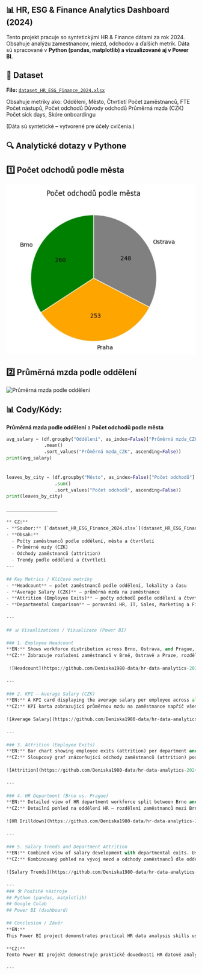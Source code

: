 ## 📊 HR, ESG & Finance Analytics Dashboard (2024)

Tento projekt pracuje so syntetickými HR & Finance dátami za rok 2024.
Obsahuje analýzu zamestnancov, miezd, odchodov a ďalších metrík.
Dáta sú spracované v **Python (pandas, matplotlib) a vizualizované aj v Power BI**.

## 📂 Dataset

**File:** [`dataset_HR_ESG_Finance_2024.xlsx`](dataset_HR_ESG_Finance_2024.xlsx) 

Obsahuje metriky ako:
Oddělení, Město, Čtvrtletí
Počet zaměstnanců, FTE
Počet nástupů, Počet odchodů
Důvody odchodů
Průměrná mzda (CZK)
Počet sick days, Skóre onboardingu

(Dáta sú syntetické – vytvorené pre účely cvičenia.)

## 🔍 Analytické dotazy v Pythone
## 1️⃣ Počet odchodů podle města
![Počet odchodů podle města](počet_odchodu_dle_města.JPG)

## 2️⃣ Průměrná mzda podle oddělení
![Průměrná mzda podle oddělení](https://github.com/Deniska1980-data/hr-data-analytics-2024/blob/main/průmerna_mzda_podle_oddeleni.JPG?raw=true)


## 📊 Cody/Kódy:

**Průměrná mzda podle oddělení** a **Počet odchodů podle města**

```python
avg_salary = (df.groupby("Oddělení", as_index=False)["Průměrná mzda_CZK"]
              .mean()
              .sort_values("Průměrná mzda_CZK", ascending=False))
print(avg_salary)


leaves_by_city = (df.groupby("Město", as_index=False)["Počet odchodů"]
                  .sum()
                  .sort_values("Počet odchodů", ascending=False))
print(leaves_by_city)

___________________

** CZ:**  
- **Soubor:** [`dataset_HR_ESG_Finance_2024.xlsx`](dataset_HR_ESG_Finance_2024.xlsx)  
- **Obsah:**  
  - Počty zaměstnanců podle oddělení, města a čtvrtletí  
  - Průměrné mzdy (CZK)  
  - Odchody zaměstnanců (attrition)  
  - Trendy podle oddělení a čtvrtletí  
---

## Key Metrics / Klíčové metriky
- **Headcount** – počet zaměstnanců podle oddělení, lokality a času  
- **Average Salary (CZK)** – průměrná mzda na zaměstnance  
- **Attrition (Employee Exits)** – počty odchodů podle oddělení a čtvrtletí  
- **Departmental Comparison** – porovnání HR, IT, Sales, Marketing a Finance mezi lokalitami Brno, Ostrava, Praha  

---

## 📊 Visualizations / Vizualizace (Power BI)

### 1. Employee Headcount  
**EN:** Shows workforce distribution across Brno, Ostrava, and Prague, split by departments and quarters.  
**CZ:** Zobrazuje rozložení zaměstnanců v Brně, Ostravě a Praze, rozdělené podle oddělení a čtvrtletí.  

 ![Headcount](https://github.com/Deniska1980-data/hr-data-analytics-2024/blob/main/obrazek1.JPG?raw=true)

---

### 2. KPI – Average Salary (CZK)  
**EN:** A KPI card displaying the average salary per employee across all departments.  
**CZ:** KPI karta zobrazující průměrnou mzdu na zaměstnance napříč všemi odděleními.  

![Average Salary](https://github.com/Deniska1980-data/hr-data-analytics-2024/blob/main/obrazek2.JPG?raw=true)

---

### 3. Attrition (Employee Exits)  
**EN:** Bar chart showing employee exits (attrition) per department and per quarter.  
**CZ:** Sloupcový graf znázorňující odchody zaměstnanců (attrition) podle oddělení a čtvrtletí.  

![Attrition](https://github.com/Deniska1980-data/hr-data-analytics-2024/blob/main/obrazek3.JPG?raw=true)

---

### 4. HR Department (Brno vs. Prague)  
**EN:** Detailed view of HR department workforce split between Brno and Prague in selected quarters.  
**CZ:** Detailní pohled na oddělení HR – rozdělení zaměstnanců mezi Brno a Prahu ve vybraných čtvrtletích.  

![HR Drilldown](https://github.com/Deniska1980-data/hr-data-analytics-2024/blob/main/obrazek4.JPG?raw=true)

---

### 5. Salary Trends and Department Attrition  
**EN:** Combined view of salary development with departmental exits. Useful for HR analytics and workforce planning.  
**CZ:** Kombinovaný pohled na vývoj mezd a odchody zaměstnanců dle oddělení. Užitečné pro HR analytiky a plánování pracovní síly.  

![Salary Trends](https://github.com/Deniska1980-data/hr-data-analytics-2024/blob/main/obrazek5.JPG?raw=true)

---
### 🛠 Použité nástroje
## Python (pandas, matplotlib)
## Google Colab
## Power BI (dashboard)

## Conclusion / Závěr
**EN:**  
This Power BI project demonstrates practical HR data analysis skills using synthetic data. It highlights how to track employee counts, attrition, and salary trends across locations and departments.  

**CZ:**  
Tento Power BI projekt demonstruje praktické dovednosti HR datové analytiky na syntetických datech. Ukazuje, jak sledovat počty zaměstnanců, odchody a trendy mezd napříč lokalitami a odděleními. 👉 Tento projekt ukazuje kombináciu HR analytiky a vizualizácií v Pythone a Power BI.

---
